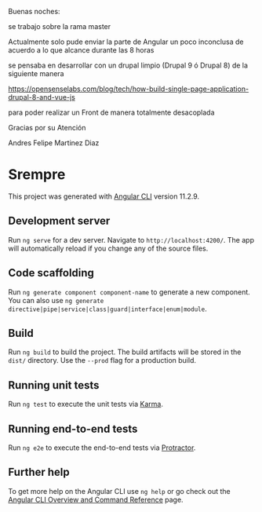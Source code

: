 Buenas noches:

se trabajo sobre la rama master

Actualmente solo pude enviar la parte de Angular un poco inconclusa de acuerdo a lo que alcance durante las 8 horas

se pensaba en desarrollar con un drupal limpio (Drupal 9 ó Drupal 8) de la siguiente manera

https://opensenselabs.com/blog/tech/how-build-single-page-application-drupal-8-and-vue-js

para poder realizar un Front de manera totalmente desacoplada

Gracias por su Atención

Andres Felipe Martinez Diaz


# Srempre

This project was generated with [Angular CLI](https://github.com/angular/angular-cli) version 11.2.9.

## Development server

Run `ng serve` for a dev server. Navigate to `http://localhost:4200/`. The app will automatically reload if you change any of the source files.

## Code scaffolding

Run `ng generate component component-name` to generate a new component. You can also use `ng generate directive|pipe|service|class|guard|interface|enum|module`.

## Build

Run `ng build` to build the project. The build artifacts will be stored in the `dist/` directory. Use the `--prod` flag for a production build.

## Running unit tests

Run `ng test` to execute the unit tests via [Karma](https://karma-runner.github.io).

## Running end-to-end tests

Run `ng e2e` to execute the end-to-end tests via [Protractor](http://www.protractortest.org/).

## Further help

To get more help on the Angular CLI use `ng help` or go check out the [Angular CLI Overview and Command Reference](https://angular.io/cli) page.

